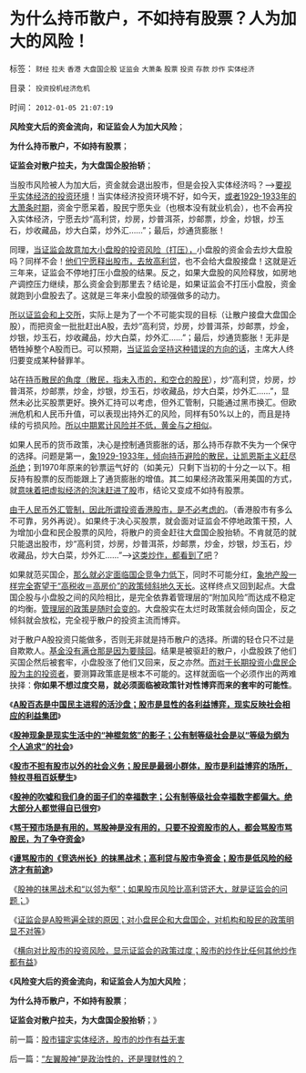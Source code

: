 # 为什么持币散户，不如持有股票？人为加大的风险！

标签： `财经` `拉夫` `香港` `大盘国企股` `证监会` `大萧条` `股票` `投资` `存款` `炒作` `实体经济` 

目录： `投资投机经济危机`

时间： `2012-01-05 21:07:19`

**风险变大后的资金流向，和证监会人为加大风险**；

**为什么持币散户，不如持有股票**；

**证监会对散户拉夫，为大盘国企股抬轿**；

当股市风险被人为加大后，资金就会退出股市，但是会投入实体经济吗？——>[要视乎实体经济的投资环境](../../../2011/9/19/炒股败家，实业更败家.md)！当实体经济投资环境不好，如今天，[或者1929-1933年的大萧条时期](../../../2011/3/16/美国大萧条的五条成因.md)，资金宁愿呆着，股民宁愿失业（也根本没有就业机会），也不会再投入实体经济，宁愿去炒“高利贷，炒房，炒普洱茶，炒邮票，炒金，炒银，炒玉石，炒收藏品，炒大白菜，炒外汇……”；最后，炒通货膨胀！

同理，[当证监会故意加大小盘股的投资风险（打压），](../../../2011/4/7/银行地产和ST的逆反投资.md)小盘股的资金会去炒大盘股吗？同样不会！[他们宁愿释出股市，去放高利贷](../../../2012/1/4/如果股市风险比高利贷大，就是证监会的问题.md)，也不会给大盘股接盘！这就是近三年来，证监会不停地打压小盘股的结果。反之，如果大盘股的风险释放，如房地产调控压力继续，那么资金会到那里去？结论是，如果证监会不打压小盘股，资金就跑到小盘股去了。这就是三年来小盘股的顽强做多的动力。

[所以证监会和上交所](../../../2011/12/16/废除股市“谷物法”，A股将有一波大牛市.md)，实际上是为了一个不可能实现的目标（让散户接盘大盘国企股），而把资金一批批赶出A股，去炒“高利贷，炒房，炒普洱茶，炒邮票，炒金，炒银，炒玉石，炒收藏品，炒大白菜，炒外汇……”；最后，炒通货膨胀！无非是牺牲掉整个A股而已。可以预期，[当证监会坚持这种错误的方向的话](../../../2011/5/23/尚主席向国际板开放国企待遇.md)，主席大人终归要变成某种替罪羊。

站在[持币散民的角度（散民，指未入市的，和空仓的股民](../../../2010/3/25/炒股风险大，不炒股风险更大.md)），炒“高利贷，炒房，炒普洱茶，炒邮票，炒金，炒银，炒玉石，炒收藏品，炒大白菜，炒外汇……”，显然未必比买股票更好。换外汇持可以考虑，但外汇管制，只能通过黑市换汇。但欧洲危机和人民币升值，可以表现出持外汇的风险，同样有50%以上的，而且是持续的亏损风险。[所以中期累计风险并不低，黄金与之相似](../../../2011/4/21/外汇管制中的人民币黄金价格.md)。

如果人民币的货币政策，决心是控制通货膨胀的话，那么持币存款不失为一个保守的选择。问题是第一，[象1929-1933年，倾向持币避险的散民，让凯恩斯主义赶尽杀绝](../../../2009/5/23/中美的凯恩斯主义都是很爱国的经济学.md)；到1970年原来的钞票运气好的（如美元）只剩下当初的十分之一以下。相反持有股票的反而能跟上了通货膨胀的增值。其二如果经济政策采用美国的方式，就[意味着把虚拟经济的泡沫赶进了股](../../../2007/8/26/谁有资格指责散户投资不理性、.md)市，结论又变成不如持有股票。

[由于人民币外汇管制，因此所谓投资香港股市，是不必考虑的](../../../2011/12/16/废除向香港倾斜的“谷物法”，大陆居民将大大富裕.md)。（香港股市有多么不可靠，另外再说）。如果终于决心买股票，就会面对证监会不停地政策干预，人为增加小盘和民企股票的风险，将散户的资金赶往大盘国企股抬轿。不肯就范的就只能退出股市，炒“高利贷，炒房，炒普洱茶，炒邮票，炒金，炒银，炒玉石，炒收藏品，炒大白菜，炒外汇……”——>[这类炒作，都看到了吧](../../../2011/1/2/房子的保值作用连收藏品都不如.md)？

如果就范买国企，[那么就必定面临国企竞争力低下](../../../2011/10/13/禁止国企IPO，才能实现自由登记上市.md)，同时不可能分红，[象地产股一样完全寄望于“高税收＝高房价”的政策倾斜地久天长](../../../2010/10/8/房产税利好房价；低房价主义，高房价信仰和高税收主义.md)。这样终点又回到起点。大盘国企股与小盘股之间的风险相比，是完全依靠着管理层的“附加风险”而达成不稳定的均衡。[管理层的政策是随时会变的](../../../2011/12/29/A股百态是中国民主进程的活沙盘;中国国民民主素质确实低.md)。大盘股实在太烂时政策就会倾向国企，反之倾斜就会放松，完全视乎散户的投资主流而博弈。

对于散户A股投资只能做多，否则无非就是持币散户的选择。所谓的轻仓只不过是自欺欺人。[基金没有满仓那是因为要赎回](../../../2008/9/23/可能拆分基金公司才能真正救市.md)。结果是被驱赶的散户，小盘股跌了他们买国企然后被套牢，小盘股涨了他们又回来，反之亦然。[而对于长期投资小盘民企股为主的投资者](../../../2011/12/20/A股太成熟了，成熟得反应出国企上市公司毫无生气.md)，要测算政策底是根本不可能的。这样就面临一个必须作出的两难抉择：**你如果不想过度交易，就必须面临被政策针对性博弈而来的套牢的可能性**。

《[**A股百态是中国民主进程的活沙盘；股市是显性的各利益博弈，现实反映社会相应的利益集团**](../../../2011/12/29/A股百态是中国民主进程的活沙盘;中国国民民主素质确实低.md)》

《[**股神现象是现实生活中的“神棍忽悠”的影子；公有制等级社会是以“等级为纲为个人追求”的社会**](../../../2011/12/29/股神斗法，比拼隐私斗面子.md)》

《[**股市不担有股市以外的社会义务；股民是最弱小群体，股市是利益博弈的场所，特权寻租百妖孽生**](../../../2011/12/29/股市不担有市场外的义务，不必“向弱者倾斜”.md)》

《[**股神的吹嘘和我们身的面子们的幸福数字；公有制等级社会幸福数字都偏大。绝大部分人都觉得自已很穷**](../../../2011/12/29/股神的吹嘘和我们身边的幸福数字和贫富差距.md)》

《[**骂干预市场是有用的，骂股神是没有用的，只要不投资股市的人，都会骂股市骂股民，为了争夺资金**](../../../2011/12/29/骂干预市场是有用的，骂股市是为了争夺资金.md)》

《[**谩骂股市的《竞选州长》的抹黑战术；高利贷与股市争资金；股市是低风险的经济才有前途**](../../../2012/1/4/股市低风险，经济有前途；谩骂股市的《竞选州长》.md)》

《[股神的抹黑战术和“以邻为壑”；如果股市风险比高利贷还大，就是证监会的问题；](../../../2012/1/4/如果股市风险比高利贷大，就是证监会的问题.md)》

《[证监会是A股熊遍全球的原因；对小盘民企和大盘国企，对机构和股民的政策明显不对等](../../../2012/1/5/证监会政策过度令A股熊遍全球.md)》

《[横向对比股市的投资风险，显示证监会的政策过度；股市的炒作比任何其他炒作都有益](../../../2012/1/5/股市锚定实体经济，股市的炒作有益无害.md)》

《**风险变大后的资金流向，和证监会人为加大风险**；

**为什么持币散户，不如持有股票**；

**证监会对散户拉夫，为大盘国企股抬轿**；》



前一篇：[股市锚定实体经济，股市的炒作有益无害](../../../2012/1/5/股市锚定实体经济，股市的炒作有益无害.md)

后一篇：[“左翼股神”是政治性的，还是理财性的？](../../../2012/1/5/“左翼股神”是政治性的，还是理财性的？.md)
